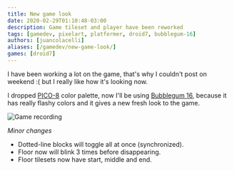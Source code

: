 ```yaml
---
title: New game look
date: 2020-02-29T01:10:48-03:00
description: Game tileset and player have been reworked
tags: [gamedev, pixelart, platformer, droid7, bubblegum-16]
authors: [juancolacelli]
aliases: [/gamedev/new-game-look/]
games: [droid7]
---
```


I have been working a lot on the game, that's why I couldn't post on weekend :( but I really like how it's looking now.

I dropped [PICO-8](https://lospec.com/palette-list/pico-8) color palette, now I'll be using [Bubblegum 16](https://lospec.com/palette-list/bubblegum-16), because it has really flashy colors and it gives a new fresh look to the game.

![Game recording](recording.gif)

*Minor changes*
- Dotted-line blocks will toggle all at once (synchronized).
- Floor now will blink 3 times before disappearing.
- Floor tilesets now have start, middle and end.
